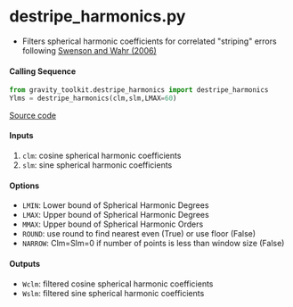 destripe_harmonics.py
=====================

 - Filters spherical harmonic coefficients for correlated "striping" errors following [Swenson and Wahr (2006)](http://dx.doi.org/10.1029/2005GL025285)  

#### Calling Sequence
```python
from gravity_toolkit.destripe_harmonics import destripe_harmonics
Ylms = destripe_harmonics(clm,slm,LMAX=60)
```
[Source code](https://github.com/tsutterley/read-GRACE-harmonics/blob/master/gravity_toolkit/destripe_harmonics.py)

#### Inputs
 1. `clm`: cosine spherical harmonic coefficients  
 2. `slm`: sine spherical harmonic coefficients  

#### Options
 - `LMIN`: Lower bound of Spherical Harmonic Degrees
 - `LMAX`: Upper bound of Spherical Harmonic Degrees
 - `MMAX`: Upper bound of Spherical Harmonic Orders
 - `ROUND`: use round to find nearest even (True) or use floor (False)
 - `NARROW`: Clm=Slm=0 if number of points is less than window size (False)

#### Outputs
 - `Wclm`: filtered cosine spherical harmonic coefficients
 - `Wslm`: filtered sine spherical harmonic coefficients
